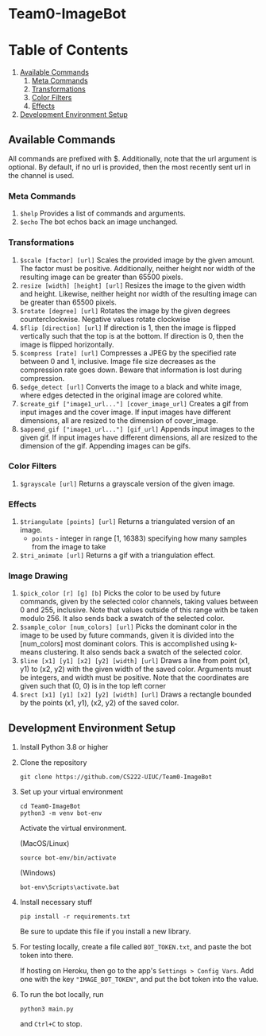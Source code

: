 ﻿# Team0-ImageBot

# Table of Contents
1. [Available Commands](#available-commands)
    1. [Meta Commands](#meta-commands)
    2. [Transformations](#transformations)
    3. [Color Filters](#color-filters)
    4. [Effects](#effects)
2. [Development Environment Setup](#development-environment-setup)

## Available Commands
All commands are prefixed with $. Additionally, note that the url argument is optional. By default, if no url is provided, then the most recently sent url in the channel is used.
### Meta Commands
1. `$help`
Provides a list of commands and arguments.
2. `$echo`
The bot echos back an image unchanged.
### Transformations
1. `$scale [factor] [url]`
Scales the provided image by the given amount. The factor must be positive. Additionally, neither height nor width of the resulting image can be greater than 65500 pixels.
2. `resize [width] [height] [url]`
Resizes the image to the given width and height. Likewise, neither height nor width of the resulting image can be greater than 65500 pixels.
3. `$rotate [degree] [url]`
Rotates the image by the given degrees counterclockwise. Negative values rotate clockwise
4. `$flip [direction] [url]`
If direction is 1, then the image is flipped vertically such that the top is at the bottom. If direction is 0, then the image is flipped horizontally.
5. `$compress [rate] [url]`
Compresses a JPEG by the specified rate between 0 and 1, inclusive. Image file size decreases as the compression rate goes down. Beware that information is lost during compression.
6. `$edge_detect [url]`
Converts the image to a black and white image, where edges detected in the original image are colored white.
7. `$create_gif ["image1_url..."] [cover_image_url]`
Creates a gif from input images and the cover image. If input images have different dimensions, all are resized to the dimension of cover_image.
8. `$append_gif ["image1_url..."] [gif_url]`
Appends input images to the given gif. If input images have different dimensions, all are resized to the dimension of the gif. Appending images can be gifs.
### Color Filters
1. `$grayscale [url]`
Returns a grayscale version of the given image.
### Effects
1. `$triangulate [points] [url]`
Returns a triangulated version of an image.
    * `points` - integer in range [1, 16383) specifying how many samples from the image to take
2. `$tri_animate [url]`
Returns a gif with a triangulation effect.


### Image Drawing
1. `$pick_color [r] [g] [b]`
Picks the color to be used by future commands, given by the selected color channels, taking values between 0 and 255, inclusive. Note that values outside of this range with be taken modulo 256. It also sends back a swatch of the selected color.
2. `$sample_color [num_colors] [url]`
Picks the dominant color in the image to be used by future commands, given it is divided into the [num_colors] most dominant colors. This is accomplished using k-means clustering. It also sends back a swatch of the selected color.
3. `$line [x1] [y1] [x2] [y2] [width] [url]`
Draws a line from point (x1, y1) to (x2, y2) with the given width of the saved color. Arguments must be integers, and width must be positive. Note that the coordinates are given such that (0, 0) is in the top left corner
4. `$rect [x1] [y1] [x2] [y2] [width] [url]`
Draws a rectangle bounded by the points (x1, y1), (x2, y2) of the saved color.

## Development Environment Setup

1. Install Python 3.8 or higher

2. Clone the repository
    ```
    git clone https://github.com/CS222-UIUC/Team0-ImageBot
    ```
3. Set up your virtual environment
    ```
    cd Team0-ImageBot
    python3 -m venv bot-env
    ```
    Activate the virtual environment.

    (MacOS/Linux)
    ```
    source bot-env/bin/activate
    ```
    (Windows)
    ```
    bot-env\Scripts\activate.bat
    ```

4. Install necessary stuff
    ```
    pip install -r requirements.txt
    ```
    Be sure to update this file if you install a new library.

5. For testing locally, create a file called `BOT_TOKEN.txt`, and paste the bot token into there. 

    If hosting on Heroku, then go to the app's `Settings > Config Vars`. Add one with the key `"IMAGE_BOT_TOKEN"`, and put the bot token into the value.

6. To run the bot locally, run
    ```
    python3 main.py
    ```
    and `Ctrl+C` to stop.